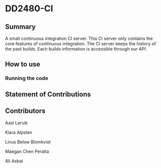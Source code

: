 # DD2480-CI
## Summary

A small continuous integration CI server. This CI server only contains the core features of continuous integration. The CI server keeps the history of the past builds. Each builds information is accessible through our API. 

## How to use

### Running the code

## Statement of Contributions

## Contributors

Axel Lervik

Klara Alpsten

Linus Below Blomkvist

Maegan Chen Peralta

Ali Asbai
